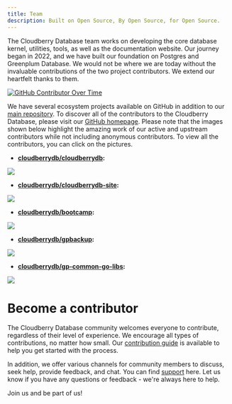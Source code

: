 ```yaml
---
title: Team
description: Built on Open Source, By Open Source, for Open Source.
---
```


The Cloudberry Database team works on developing the core database kernel, utilities, tools, as well as the documentation website. Our journey began in 2022, and we have built our foundation on Postgres and Greenplum Database. We would not be where we are today without the invaluable contributions of the two project contributors. We extend our heartfelt thanks to them.

[![GitHub Contributor Over Time](https://contributor-overtime-api.git-contributor.com/contributors-svg?chart=contributorOverTime&repo=cloudberrydb/cloudberrydb)](https://git-contributor.com?chart=contributorOverTime&repo=cloudberrydb/cloudberrydb)

We have several ecosystem projects available on GitHub in addition to our [main repository](https://github.com/cloudberrydb/cloudberrydb). To discover all of the contributors to the Cloudberry Database, please visit our [GitHub homepage](https://github.com/cloudberrydb/). Please note that the images shown below highlight the amazing work of our active and upstream contributors while not including anonymous contributors. To view all the contributors, you can click on the pictures.

- **[cloudberrydb/cloudberrydb](https://github.com/cloudberrydb/cloudberrydb):**

<a href="https://github.com/cloudberrydb/cloudberrydb/graphs/contributors">
  <img src="https://contrib.rocks/image?repo=cloudberrydb/cloudberrydb&max=800&columns=20&anon=0" />
</a>

- **[cloudberrydb/cloudberrydb-site](https://github.com/cloudberrydb/cloudberrydb-site):**

<a href="https://github.com/cloudberrydb/cloudberrydb-site/graphs/contributors">
  <img src="https://contrib.rocks/image?repo=cloudberrydb/cloudberrydb-site&max=800&columns=20&anon=0" />
</a>

- **[cloudberrydb/bootcamp](https://github.com/cloudberrydb/bootcamp):**

<a href="https://github.com/cloudberrydb/bootcamp/graphs/contributors">
  <img src="https://contrib.rocks/image?repo=cloudberrydb/bootcamp&max=800&columns=20&anon=0" />
</a>

- **[cloudberrydb/gpbackup](https://github.com/cloudberrydb/gpbackup):**

<a href="https://github.com/cloudberrydb/gpbackup/graphs/contributors">
  <img src="https://contrib.rocks/image?repo=cloudberrydb/gpbackup&max=800&columns=20&anon=0" />
</a>

- **[cloudberrydb/gp-common-go-libs](https://github.com/cloudberrydb/gp-common-go-libs):**

<a href="https://github.com/cloudberrydb/gp-common-go-libs/graphs/contributors">
  <img src="https://contrib.rocks/image?repo=cloudberrydb/gp-common-go-libs&max=800&columns=20&anon=0" />
</a>

# Become a contributor

The Cloudberry Database community welcomes everyone to contribute, regardless of their level of experience. We encourage all types of contributions, no matter how small. Our [contribution guide](/contribute) is available to help you get started with the process.

In addition, we offer various channels for community members to discuss, seek help, provide feedback, and chat. You can find [support](/support) here. Let us know if you have any questions or feedback - we're always here to help.

Join us and be part of us!